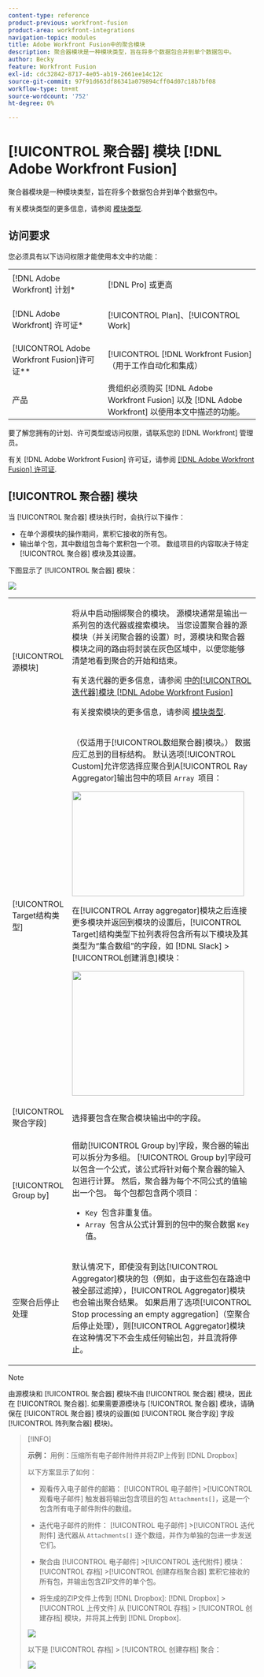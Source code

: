 ```yaml
---
content-type: reference
product-previous: workfront-fusion
product-area: workfront-integrations
navigation-topic: modules
title: Adobe Workfront Fusion中的聚合模块
description: 聚合器模块是一种模块类型，旨在将多个数据包合并到单个数据包中。
author: Becky
feature: Workfront Fusion
exl-id: cdc32842-8717-4e05-ab19-2661ee14c12c
source-git-commit: 97f91d663df86341a079894cff04d07c18b7bf08
workflow-type: tm+mt
source-wordcount: '752'
ht-degree: 0%

---
```


# [!UICONTROL 聚合器] 模块 [!DNL Adobe Workfront Fusion]

聚合器模块是一种模块类型，旨在将多个数据包合并到单个数据包中。

有关模块类型的更多信息，请参阅 [模块类型](../../workfront-fusion/modules/module-types.md).

## 访问要求

您必须具有以下访问权限才能使用本文中的功能：

<table style="table-layout:auto">
 <col> 
 <col> 
 <tbody> 
  <tr> 
    <td role="rowheader">[!DNL Adobe Workfront] 计划*</td> 
   <td> <p>[!DNL Pro] 或更高</p> </td> 
  </tr> 
  <tr data-mc-conditions=""> 
   <td role="rowheader">[!DNL Adobe Workfront] 许可证*</td> 
   <td> <p>[!UICONTROL Plan]、[!UICONTROL Work]</p> </td> 
  </tr> 
  <tr> 
   <td role="rowheader">[!UICONTROL Adobe Workfront Fusion]许可证**</td> 
   <td> <p>[!UICONTROL [!DNL Workfront Fusion] （用于工作自动化和集成） </p>  </td> 
  </tr> 
  <tr> 
   <td role="rowheader">产品</td> 
   <td>贵组织必须购买 [!DNL Adobe Workfront Fusion] 以及 [!DNL Adobe Workfront] 以使用本文中描述的功能。</td> 
  </tr> 
 </tbody> 
</table>

要了解您拥有的计划、许可类型或访问权限，请联系您的 [!DNL Workfront] 管理员。

有关 [!DNL Adobe Workfront Fusion] 许可证，请参阅 [[!DNL Adobe Workfront Fusion] 许可证](../../workfront-fusion/get-started/license-automation-vs-integration.md).

## [!UICONTROL 聚合器] 模块

当 [!UICONTROL 聚合器] 模块执行时，会执行以下操作：

* 在单个源模块的操作期间，累积它接收的所有包。
* 输出单个包，其中数组包含每个累积包一个项。 数组项目的内容取决于特定 [!UICONTROL 聚合器] 模块及其设置。

下图显示了 [!UICONTROL 聚合器] 模块：

![](assets/array-aggregator-350x190.png)

<table style="table-layout:auto">
 <col> 
 <col> 
 <tbody> 
  <tr> 
   <td> <p>[!UICONTROL源模块]</p> </td> 
   <td> <p>将从中启动捆绑聚合的模块。 源模块通常是输出一系列包的迭代器或搜索模块。 当您设置聚合器的源模块（并关闭聚合器的设置）时，源模块和聚合器模块之间的路由将封装在灰色区域中，以便您能够清楚地看到聚合的开始和结束。 
   </p> <p>有关迭代器的更多信息，请参阅 <a href="../../workfront-fusion/modules/iterator-module.md" class="MCXref xref">中的[!UICONTROL迭代器]模块 [!DNL Adobe Workfront Fusion]</a></p> <p>有关搜索模块的更多信息，请参阅 <a href="../../workfront-fusion/modules/module-types.md" class="MCXref xref">模块类型</a>.</p> </td> 
  </tr> 
  <tr> 
   <td> <p>[!UICONTROL Target结构类型]</p> </td> 
   <td> <p>（仅适用于[!UICONTROL数组聚合器]模块。） 数据应汇总到的目标结构。 默认选项[!UICONTROL Custom]允许您选择应聚合到A[!UICONTROL Ray Aggregator]输出包中的项目 <code>Array </code>项目：</p> <p> <img src="assets/output-bundle's-array-item-350x213.png" style="width: 350;height: 213;"> </p> <p>在[!UICONTROL Array aggregator]模块之后连接更多模块并返回到模块的设置后，[!UICONTROL Target]结构类型下拉列表将包含所有以下模块及其类型为“集合数组”的字段，如 [!DNL Slack] &gt;[!UICONTROL创建消息]模块：</p> <p> <img src="assets/array-aggregator-slack-350x253.png" style="width: 350;height: 253;"> </p> </td> 
  </tr> 
  <tr> 
   <td>[!UICONTROL聚合字段]</td> 
   <td>选择要包含在聚合模块输出中的字段。</td> 
  </tr> 
  <tr> 
   <td> <p>[!UICONTROL Group by]</p> </td> 
   <td> <p>借助[!UICONTROL Group by]字段，聚合器的输出可以拆分为多组。 [!UICONTROL Group by]字段可以包含一个公式，该公式将针对每个聚合器的输入包进行计算。 然后，聚合器为每个不同公式的值输出一个包。 每个包都包含两个项目：</p> 
    <ul> 
     <li><code>Key </code>包含非重复值。</li> 
     <li><code>Array </code>包含从公式计算到的包中的聚合数据 <code>Key </code>值。</li> 
    </ul> </td> 
  </tr> 
  <tr> 
   <td> <p>空聚合后停止处理</p> </td> 
   <td> <p>默认情况下，即使没有到达[!UICONTROL Aggregator]模块的包（例如，由于这些包在路途中被全部过滤掉），[!UICONTROL Aggregator]模块也会输出聚合结果。 如果启用了选项[!UICONTROL Stop processing an empty aggregation]（空聚合后停止处理），则[!UICONTROL Aggregator]模块在这种情况下不会生成任何输出包，并且流将停止。</p> </td> 
  </tr> 
 </tbody> 
</table>

>[!NOTE]
>
>由源模块和 [!UICONTROL 聚合器] 模块不由 [!UICONTROL 聚合器] 模块，因此在 [!UICONTROL 聚合器]. 如果需要源模块与 [!UICONTROL 聚合器] 模块，请确保在 [!UICONTROL 聚合器] 模块的设置(如 [!UICONTROL 聚合字段] 字段 [!UICONTROL 阵列聚合器] 模块)。


>[!INFO]
>
>**示例：** 用例：压缩所有电子邮件附件并将ZIP上传到 [!DNL Dropbox]
>
>以下方案显示了如何：
>
>* 观看传入电子邮件的邮箱： [!UICONTROL 电子邮件] >[!UICONTROL 观看电子邮件] 触发器将输出包含项目的包 `Attachments[]`，这是一个包含所有电子邮件附件的数组。
>
>* 迭代电子邮件的附件： [!UICONTROL 电子邮件] >[!UICONTROL 迭代附件] 迭代器从 `Attachments[]` 逐个数组，并作为单独的包进一步发送它们。
>
>* 聚合由 [!UICONTROL 电子邮件] >[!UICONTROL 迭代附件] 模块： [!UICONTROL 存档] >[!UICONTROL 创建存档聚合器] 累积它接收的所有包，并输出包含ZIP文件的单个包。
>
>* 将生成的ZIP文件上传到 [!DNL Dropbox]: [!DNL Dropbox] > [!UICONTROL 上传文件] 从 [!UICONTROL 存档] > [!UICONTROL 创建存档] 模块，并将其上传到 [!DNL Dropbox].
>
>![](assets/dropbox-archive-350x87.png)
>
>以下是 [!UICONTROL 存档] > [!UICONTROL 创建存档] 聚合：
>
>![](assets/archive-create-an-archive-350x484.png)
